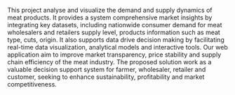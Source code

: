 This project analyse and visualize the demand and supply dynamics of meat products. It provides a
 system comprehensive market insights by integrating key datasets, including nationwide consumer demand for
 meat wholesalers and retailers supply level, products information such as meat type, cuts, origin. It also supports data
drive decision making by facilitating real-time data visualization, analytical models and interactive tools. Our web
 application aim to improve market transparency, price stability and supply chain efficiency of the meat industry. The
 proposed solution work as a valuable decision support system for farmer, wholesaler, retailer and customer, seeking
 to enhance sustainability, profitability and market competitiveness.
